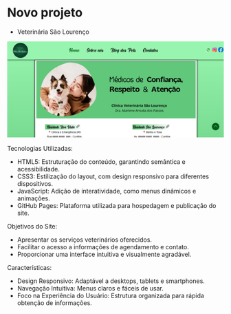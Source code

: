 # Novo projeto

- Veterinária São Lourenço

<img src="imagens/veterinaria.png"></img>

Tecnologias Utilizadas:

- HTML5: Estruturação do conteúdo, garantindo semântica e acessibilidade.
- CSS3: Estilização do layout, com design responsivo para diferentes dispositivos.
- JavaScript: Adição de interatividade, como menus dinâmicos e animações.
- GitHub Pages: Plataforma utilizada para hospedagem e publicação do site.

Objetivos do Site:

- Apresentar os serviços veterinários oferecidos.
- Facilitar o acesso a informações de agendamento e contato.
- Proporcionar uma interface intuitiva e visualmente agradável.

Características:

- Design Responsivo: Adaptável a desktops, tablets e smartphones.
- Navegação Intuitiva: Menus claros e fáceis de usar.
- Foco na Experiência do Usuário: Estrutura organizada para rápida obtenção de informações.
